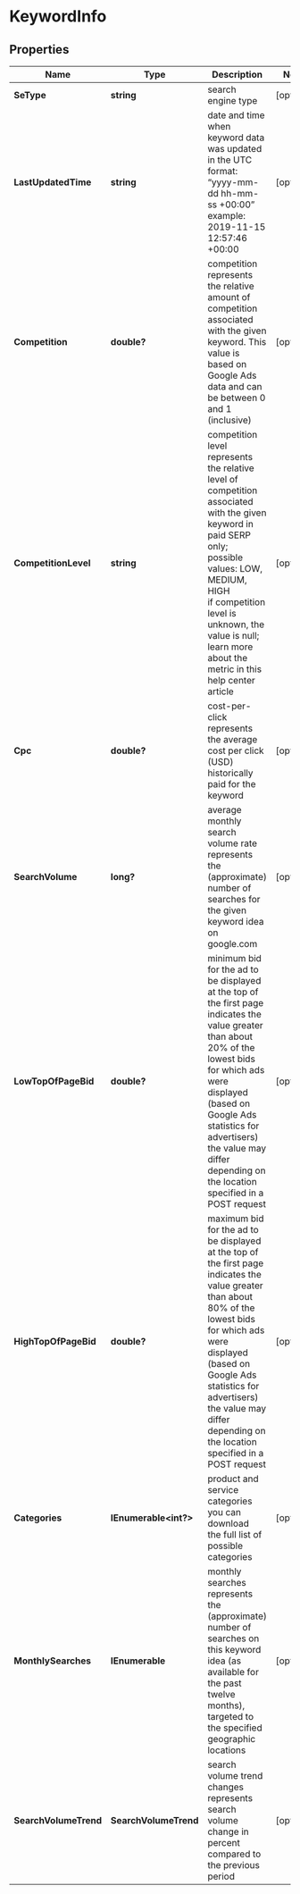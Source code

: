 # KeywordInfo


## Properties

| Name | Type | Description | Notes |
|------------ | ------------- | ------------- | -------------|
**SeType** | **string** | search engine type |[optional]|
**LastUpdatedTime** | **string** | date and time when keyword data was updated<br>in the UTC format: “yyyy-mm-dd hh-mm-ss +00:00”<br>example:<br>2019-11-15 12:57:46 +00:00 |[optional]|
**Competition** | **double?** | competition<br>represents the relative amount of competition associated with the given keyword. This value is based on Google Ads data and can be between 0 and 1 (inclusive) |[optional]|
**CompetitionLevel** | **string** | competition level<br>represents the relative level of competition associated with the given keyword in paid SERP only;<br>possible values: LOW, MEDIUM, HIGH<br>if competition level is unknown, the value is null;<br>learn more about the metric in this help center article |[optional]|
**Cpc** | **double?** | cost-per-click<br>represents the average cost per click (USD) historically paid for the keyword |[optional]|
**SearchVolume** | **long?** | average monthly search volume rate<br>represents the (approximate) number of searches for the given keyword idea on google.com |[optional]|
**LowTopOfPageBid** | **double?** | minimum bid for the ad to be displayed at the top of the first page<br>indicates the value greater than about 20% of the lowest bids for which ads were displayed (based on Google Ads statistics for advertisers)<br>the value may differ depending on the location specified in a POST request |[optional]|
**HighTopOfPageBid** | **double?** | maximum bid for the ad to be displayed at the top of the first page<br>indicates the value greater than about 80% of the lowest bids for which ads were displayed (based on Google Ads statistics for advertisers)<br>the value may differ depending on the location specified in a POST request |[optional]|
**Categories** | **IEnumerable<int?>** | product and service categories<br>you can download the full list of possible categories |[optional]|
**MonthlySearches** | **IEnumerable<MonthlySearchesInfo>** | monthly searches<br>represents the (approximate) number of searches on this keyword idea (as available for the past twelve months), targeted to the specified geographic locations |[optional]|
**SearchVolumeTrend** | **SearchVolumeTrend** | search volume trend changes<br>represents search volume change in percent compared to the previous period |[optional]|